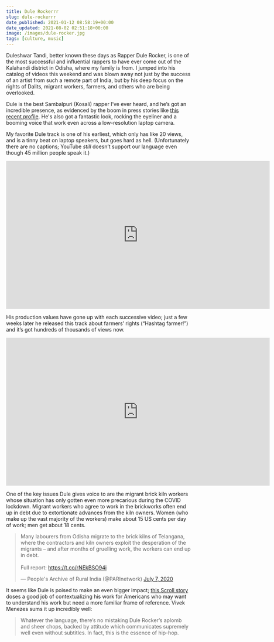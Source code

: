 ```yaml
---
title: Dule Rockerrr
slug: dule-rockerrr
date_published: 2021-01-12 08:58:19+00:00
date_updated: 2021-08-02 02:51:18+00:00
image: /images/dule-rocker.jpg
tags: [culture, music]
---
```

Duleshwar Tandi, better known these days as Rapper Dule Rocker, is one of the most successful and influential rappers to have ever come out of the Kalahandi district in Odisha, where my family is from. I jumped into his catalog of videos this weekend and was blown away not just by the success of an artist from such a remote part of India, but by his deep focus on the rights of Dalits, migrant workers, farmers, and others who are being overlooked.

Dule is the best Sambalpuri (Kosali) rapper I’ve ever heard, and he’s got an incredible presence, as evidenced by the boom in press stories like [this recent profile](https://www.news18.com/news/buzz/dalit-rapper-from-odisha-is-making-waves-with-song-about-migrant-workers-woes-in-lockdown-2753403.html). He's also got a fantastic look, rocking the eyeliner and a booming voice that work even across a low-resolution laptop camera.

My favorite Dule track is one of his earliest, which only has like 20 views, and is a tinny beat on laptop speakers, but goes hard as hell. (Unfortunately there are no captions; YouTube *still* doesn’t support our language even though 45 million people speak it.)

<iframe width="720" height="404" src="https://www.youtube.com/embed/FWoUz6Pofdg" title="" frameborder="0" allow="accelerometer; autoplay; clipboard-write; encrypted-media; gyroscope; picture-in-picture" allowfullscreen></iframe>

His production values have gone up with each successive video; just a few weeks later he released this track about farmers’ rights (“Hashtag farmer!”) and it’s got hundreds of thousands of views now.

<iframe width="720" height="404" src="https://www.youtube.com/embed/G8fk5Zk462I" title="" frameborder="0" allow="accelerometer; autoplay; clipboard-write; encrypted-media; gyroscope; picture-in-picture" allowfullscreen></iframe>

One of the key issues Dule gives voice to are the migrant brick kiln workers whose situation has only gotten even more precarious during the COVID lockdown. Migrant workers who agree to work in the brickworks often end up in debt due to extortionate advances from the kiln owners. Women (who make up the vast majority of the workers) make about 15 US cents per day of work; men get about 18 cents.

<blockquote class="twitter-tweet" data-dnt="true" data-theme="dark"><p lang="en" dir="ltr">Many labourers from Odisha migrate to the brick kilns of Telangana, where the contractors and kiln owners exploit the desperation of the migrants – and after months of gruelling work, the workers can end up in debt.<br><br>Full report: <a href="https://t.co/rNEkBSO94i">https://t.co/rNEkBSO94i</a></p>&mdash; People&#39;s Archive of Rural India (@PARInetwork) <a href="https://twitter.com/PARInetwork/status/1280449966264086529?ref_src=twsrc%5Etfw">July 7, 2020</a></blockquote> <script async src="https://platform.twitter.com/widgets.js" charset="utf-8"></script>

It seems like Dule is poised to make an even bigger impact; [this Scroll story](https://scroll.in/article/967480/straight-outta-kalahandi-with-raw-rhymes-a-rapper-brings-breaking-views-from-odisha-to-the-world) doses a good job of contextualizing his work for Americans who may want to understand his work but need a more familiar frame of reference. Vivek Menezes sums it up incredibly well:

> Whatever the language, there’s no mistaking Dule Rocker’s aplomb and sheer chops, backed by attitude which communicates supremely well even without subtitles. In fact, this is the essence of hip-hop.
